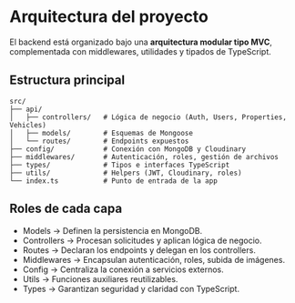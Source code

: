 # Arquitectura del proyecto

El backend está organizado bajo una **arquitectura modular tipo MVC**, complementada con middlewares, utilidades y tipados de TypeScript.

## Estructura principal

```
src/
├── api/
│   ├── controllers/   # Lógica de negocio (Auth, Users, Properties, Vehicles)
│   ├── models/        # Esquemas de Mongoose
│   └── routes/        # Endpoints expuestos
├── config/            # Conexión con MongoDB y Cloudinary
├── middlewares/       # Autenticación, roles, gestión de archivos
├── types/             # Tipos e interfaces TypeScript
├── utils/             # Helpers (JWT, Cloudinary, roles)
└── index.ts           # Punto de entrada de la app
```

## Roles de cada capa

- Models → Definen la persistencia en MongoDB.
- Controllers → Procesan solicitudes y aplican lógica de negocio.
- Routes → Declaran los endpoints y delegan en los controllers.
- Middlewares → Encapsulan autenticación, roles, subida de imágenes.
- Config → Centraliza la conexión a servicios externos.
- Utils → Funciones auxiliares reutilizables.
- Types → Garantizan seguridad y claridad con TypeScript.
